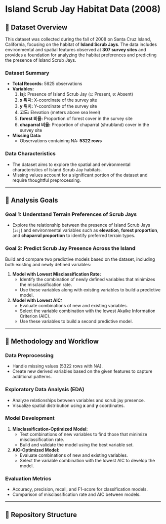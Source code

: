 # Island Scrub Jay Habitat Data (2008)

## 📄 Dataset Overview

This dataset was collected during the fall of 2008 on Santa Cruz Island, California, focusing on the habitat of **Island Scrub Jays**. The data includes environmental and spatial features observed at **307 survey sites** and provides a foundation for analyzing the habitat preferences and predicting the presence of Island Scrub Jays.

### Dataset Summary
- **Total Records:** 5625 observations
- **Variables:**
  1. **isj:** Presence of Island Scrub Jay (`1`: Present, `0`: Absent)
  2. **x 위치:** X-coordinate of the survey site
  3. **y 위치:** Y-coordinate of the survey site
  4. **고도:** Elevation (meters above sea level)
  5. **forest 비율:** Proportion of forest cover in the survey site
  6. **chaparral 비율:** Proportion of chaparral (shrubland) cover in the survey site
- **Missing Data:** 
  - Observations containing NA: **5322 rows**

### Data Characteristics
- The dataset aims to explore the spatial and environmental characteristics of Island Scrub Jay habitats.
- Missing values account for a significant portion of the dataset and require thoughtful preprocessing.

---

## 🎯 Analysis Goals

### Goal 1: Understand Terrain Preferences of Scrub Jays
- Explore the relationship between the presence of Island Scrub Jays (`isj`) and environmental variables such as **elevation**, **forest proportion**, and **chaparral proportion** to identify preferred terrain types.

### Goal 2: Predict Scrub Jay Presence Across the Island
Build and compare two predictive models based on the dataset, including both existing and newly defined variables:
1. **Model with Lowest Misclassification Rate:** 
   - Identify the combination of newly defined variables that minimizes the misclassification rate.
   - Use these variables along with existing variables to build a predictive model.
2. **Model with Lowest AIC:**
   - Evaluate combinations of new and existing variables.
   - Select the variable combination with the lowest Akaike Information Criterion (AIC).
   - Use these variables to build a second predictive model.

---

## 🧰 Methodology and Workflow

### Data Preprocessing
- Handle missing values (5322 rows with NA).
- Create new derived variables based on the given features to capture additional patterns.

### Exploratory Data Analysis (EDA)
- Analyze relationships between variables and scrub jay presence.
- Visualize spatial distribution using **x** and **y** coordinates.

### Model Development
1. **Misclassification-Optimized Model:**
   - Test combinations of new variables to find those that minimize misclassification rate.
   - Build and validate the model using the best variable set.
2. **AIC-Optimized Model:**
   - Evaluate combinations of new and existing variables.
   - Select the variable combination with the lowest AIC to develop the model.

### Evaluation Metrics
- Accuracy, precision, recall, and F1-score for classification models.
- Comparison of misclassification rate and AIC between models.

---

## 📂 Repository Structure

